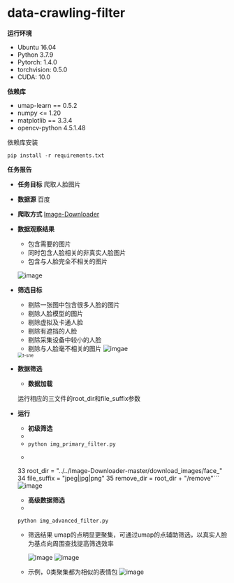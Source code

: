 # data-crawling-filter


**运行环境**

+ Ubuntu 16.04
+ Python 3.7.9
+ Pytorch: 1.4.0
+ torchvision: 0.5.0
+ CUDA: 10.0

**依赖库**

+ umap-learn == 0.5.2
+ numpy <= 1.20
+ matplotlib == 3.3.4
+ opencv-python 4.5.1.48

依赖库安装

```pip install -r requirements.txt```

**任务报告**
+ **任务目标**
 爬取人脸图片

+ **数据源**
百度

+ **爬取方式**
[Image-Downloader](https://github.com/sczhengyabin/Image-Downloader) 

+ **数据观察结果**
  + 包含需要的图片
  + 同时包含人脸相关的非真实人脸图片
  + 包含与人脸完全不相关的图片
  
  ![image](https://github.com/LKatrina/data-crawling-filter/blob/main/img/需要的人脸.png)
  
+ **筛选目标**
  + 剔除一张图中包含很多人脸的图片
  + 剔除人脸模型的图片
  + 剔除虚拟及卡通人脸
  + 剔除有遮挡的人脸
  + 剔除采集设备中较小的人脸
  + 剔除与人脸毫不相关的图片
  ![imgae](https://github.com/LKatrina/data-crawling-filter/blob/main/img/tsne.png)
  
  <img src="img/tsne.png" alt="t-sne" style="zoom:72%;" />
  
+ **数据筛选**
  + **数据加载**
  
  运行相应的三文件的root_dir和file_suffix参数
 + **运行**
   + **初级筛选**
   + 
   + ```python img_primary_filter.py```
   + ```
   33  root_dir = "../../Image-Downloader-master/download_images/face_"
   34  file_suffix = "jpeg|jpg|png"
   35  remove_dir = root_dir + "/remove"```
   ![image](https://github.com/LKatrina/data-crawling-filter/blob/main/img/img_info_1.png)
   
   
   + **高级数据筛选**
   + 
   ```python img_advanced_filter.py```
   + 筛选结果
     umap的点明显更聚集，可通过umap的点辅助筛选，以真实人脸为基点向周围查找提高筛选效率
     
     ![image](https://github.com/LKatrina/data-crawling-filter/blob/main/img/tsne.png)
     ![image](https://github.com/LKatrina/data-crawling-filter/blob/main/img/umap.png)
     
    + 示例，0类聚集都为相似的表情包
     ![image](https://github.com/LKatrina/data-crawling-filter/blob/main/img/表情.png)
   
  

